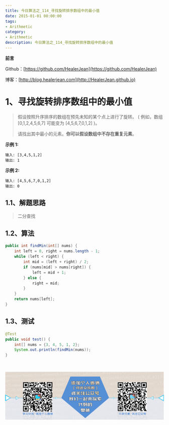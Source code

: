 ```yaml
---
title: 今日算法之_114_寻找旋转排序数组中的最小值
date: 2015-01-01 00:00:00
tags: 
- Arithmetic
category: 
- Arithmetic
description: 今日算法之_114_寻找旋转排序数组中的最小值
---
```


**前言**     

 Github：[https://github.com/HealerJean](https://github.com/HealerJean)         

 博客：[http://blog.healerjean.com](http://HealerJean.github.io)          



# 1、寻找旋转排序数组中的最小值
> 假设按照升序排序的数组在预先未知的某个点上进行了旋转。    ( 例如，数组 [0,1,2,4,5,6,7] 可能变为 [4,5,6,7,0,1,2] )。    
>
> 请找出其中最小的元素。**你可以假设数组中不存在重复元素**。



**示例 1:**

```
输入: [3,4,5,1,2]
输出: 1
```

**示例 2:**

```
输入: [4,5,6,7,0,1,2]
输出: 0
```

## 1.1、解题思路 

>  二分查找



## 1.2、算法

```java
public int findMin(int[] nums) {
    int left = 0, right = nums.length - 1;
    while (left < right) {
        int mid = (left + right) / 2;
        if (nums[mid] > nums[right]) {
            left = mid + 1;
        } else {
            right = mid;
        }
    }
    return nums[left];
}

```




## 1.3、测试 

```java
@Test
public void test() {
    int[] nums = {3, 4, 5, 1, 2};
    System.out.println(findMin(nums));
}
```



​          

![ContactAuthor](https://raw.githubusercontent.com/HealerJean/HealerJean.github.io/master/assets/img/artical_bottom.jpg)



<link rel="stylesheet" href="https://unpkg.com/gitalk/dist/gitalk.css">

<script src="https://unpkg.com/gitalk@latest/dist/gitalk.min.js"></script> 
<div id="gitalk-container"></div>    
 <script type="text/javascript">
    var gitalk = new Gitalk({
		clientID: `1d164cd85549874d0e3a`,
		clientSecret: `527c3d223d1e6608953e835b547061037d140355`,
		repo: `HealerJean.github.io`,
		owner: 'HealerJean',
		admin: ['HealerJean'],
		id: 'HBJgZh37zqVn5Axi',
    });
    gitalk.render('gitalk-container');
</script> 



